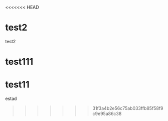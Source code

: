<<<<<<< HEAD
# test2
test2

# test111
test11
=======
estad
>>>>>>> 31f3a4b2e56c75ab033ffb85f58f9c9e95a86c38
